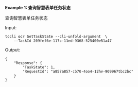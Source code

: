 **Example 1: 查询智慧表单任务状态**

查询智慧表单任务状态

Input: 

```
tccli ocr GetTaskState --cli-unfold-argument  \
    --TaskId 209fef6e-117c-11ed-9368-525400e51a47
```

Output: 
```
{
    "Response": {
        "TaskState": 1,
        "RequestId": "a857a857-cb70-4oo4-12hv-909967tbc2bc"
    }
}
```

